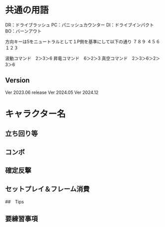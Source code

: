 # 共通の用語

DR：ドライブラッシュ
PC：パニッシュカウンター
DI：ドライブインパクト
BO：バーンアウト

方向キーは5をニュートラルとして１P側を基準にして以下の通り
７８９
４５６
１２３

波動コマンド　2＞3＞6
昇竜コマンド　6＞2＞3
真空コマンド　2＞3＞6＞2＞3＞6

## Version
Ver 2023.06 release
Ver 2024.05
Ver 2024.12


<!-- テンプレート -->
# キャラクター名
## 立ち回り等

## コンボ

## 確定反撃

## セットプレイ＆フレーム消費

##　Tips

## 要練習事項

